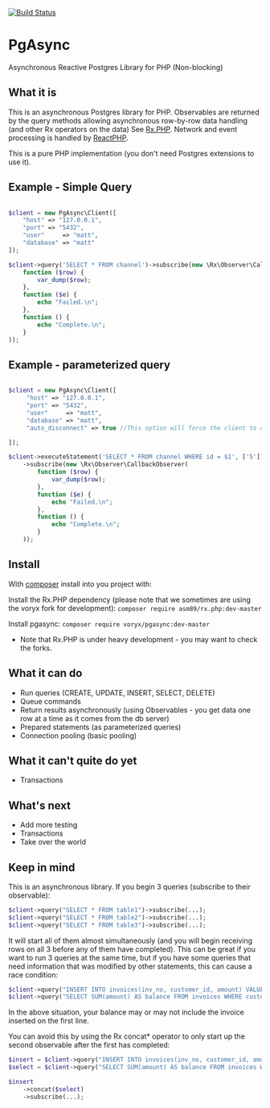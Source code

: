[![Build Status](https://travis-ci.org/voryx/PgAsync.svg?branch=master)](https://travis-ci.org/voryx/PgAsyncy)
# PgAsync
Asynchronous Reactive Postgres Library for PHP (Non-blocking)

## What it is
This is an asynchronous Postgres library for PHP. Observables are returned by the query
methods allowing asynchronous row-by-row data handling (and other Rx operators on the data)
See [Rx.PHP](https://github.com/asm89/Rx.PHP). Network and event processing is handled by
[ReactPHP](http://reactphp.org/).

This is a pure PHP implementation (you don't need Postgres extensions to use it).

## Example - Simple Query
```php

$client = new PgAsync\Client([
    "host" => "127.0.0.1",
    "port" => "5432",
    "user"     => "matt",
    "database" => "matt"
]);

$client->query('SELECT * FROM channel')->subscribe(new \Rx\Observer\CallbackObserver(
    function ($row) {
        var_dump($row);
    },
    function ($e) {
        echo "Failed.\n";
    },
    function () {
        echo "Complete.\n";
    }
));


```

## Example - parameterized query
```php

$client = new PgAsync\Client([
     "host" => "127.0.0.1",
     "port" => "5432",
     "user"     => "matt",
     "database" => "matt",
     "auto_disconnect" => true //This option will force the client to disconnect as soon as it completes.  The connection will not be returned to the connection pool.

]);

$client->executeStatement('SELECT * FROM channel WHERE id = $1', ['5'])
    ->subscribe(new \Rx\Observer\CallbackObserver(
        function ($row) {
            var_dump($row);
        },
        function ($e) {
            echo "Failed.\n";
        },
        function () {
            echo "Complete.\n";
        }
    ));

```

## Install
With [composer](https://getcomposer.org/) install into you project with:

Install the Rx.PHP dependency (please note that we sometimes are using the voryx fork for development):
```composer require asm89/rx.php:dev-master```

Install pgasync:
```composer require voryx/pgasync:dev-master```

* Note that Rx.PHP is under heavy development - you may want to check the forks.

## What it can do
- Run queries (CREATE, UPDATE, INSERT, SELECT, DELETE)
- Queue commands
- Return results asynchronously (using Observables - you get data one row at a time as it comes from the db server)
- Prepared statements (as parameterized queries)
- Connection pooling (basic pooling)

## What it can't quite do yet
- Transactions

## What's next
- Add more testing
- Transactions
- Take over the world

## Keep in mind

This is an asynchronous library. If you begin 3 queries (subscribe to their observable):
```php
$client->query("SELECT * FROM table1")->subscribe(...);
$client->query("SELECT * FROM table2")->subscribe(...);
$client->query("SELECT * FROM table3")->subscribe(...);
```
It will start all of them almost simultaneously (and you will begin receiving rows on
all 3 before any of them have completed). This can be great if you want to run
3 queries at the same time, but if you have some queries that need information
that was modified by other statements, this can cause a race condition:
```php
$client->query("INSERT INTO invoices(inv_no, customer_id, amount) VALUES('1234A', 1, 35.75)")->subscribe(...);
$client->query("SELECT SUM(amount) AS balance FROM invoices WHERE customer_id = 1")->subscribe(...);
```
In the above situation, your balance may or may not include the invoice inserted
on the first line.

You can avoid this by using the Rx concat* operator to only start up the second observable
after the first has completed:
```php
$insert = $client->query("INSERT INTO invoices(inv_no, customer_id, amount) VALUES('1234A', 1, 35.75)");
$select = $client->query("SELECT SUM(amount) AS balance FROM invoices WHERE customer_id = 1");

$insert
    ->concat($select)
    ->subscribe(...);
```
